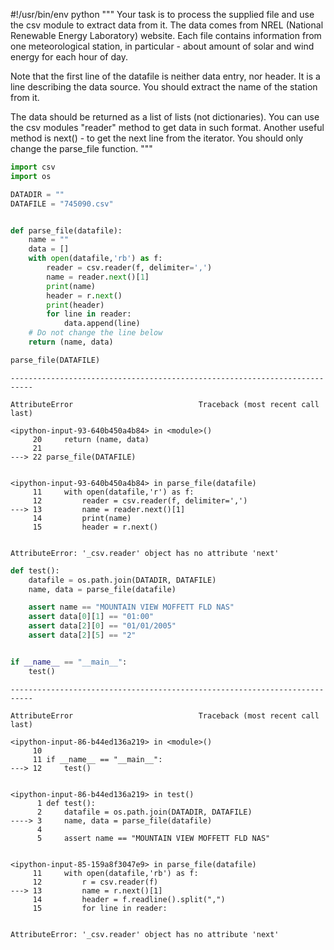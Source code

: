 
#!/usr/bin/env python
"""
Your task is to process the supplied file and use the csv module to extract data from it.
The data comes from NREL (National Renewable Energy Laboratory) website. Each file
contains information from one meteorological station, in particular - about amount of
solar and wind energy for each hour of day.

Note that the first line of the datafile is neither data entry, nor header. It is a line
describing the data source. You should extract the name of the station from it.

The data should be returned as a list of lists (not dictionaries).
You can use the csv modules "reader" method to get data in such format.
Another useful method is next() - to get the next line from the iterator.
You should only change the parse_file function.
"""


```python
import csv
import os

DATADIR = ""
DATAFILE = "745090.csv"


def parse_file(datafile):
    name = ""
    data = []
    with open(datafile,'rb') as f:
        reader = csv.reader(f, delimiter=',')
        name = reader.next()[1]
        print(name)
        header = r.next()
        print(header)
        for line in reader:
            data.append(line)
    # Do not change the line below
    return (name, data)

parse_file(DATAFILE)
```


    ---------------------------------------------------------------------------

    AttributeError                            Traceback (most recent call last)

    <ipython-input-93-640b450a4b84> in <module>()
         20     return (name, data)
         21 
    ---> 22 parse_file(DATAFILE)
    

    <ipython-input-93-640b450a4b84> in parse_file(datafile)
         11     with open(datafile,'r') as f:
         12         reader = csv.reader(f, delimiter=',')
    ---> 13         name = reader.next()[1]
         14         print(name)
         15         header = r.next()
    

    AttributeError: '_csv.reader' object has no attribute 'next'



```python
def test():
    datafile = os.path.join(DATADIR, DATAFILE)
    name, data = parse_file(datafile)

    assert name == "MOUNTAIN VIEW MOFFETT FLD NAS"
    assert data[0][1] == "01:00"
    assert data[2][0] == "01/01/2005"
    assert data[2][5] == "2"


if __name__ == "__main__":
    test()
```


    ---------------------------------------------------------------------------

    AttributeError                            Traceback (most recent call last)

    <ipython-input-86-b44ed136a219> in <module>()
         10 
         11 if __name__ == "__main__":
    ---> 12     test()
    

    <ipython-input-86-b44ed136a219> in test()
          1 def test():
          2     datafile = os.path.join(DATADIR, DATAFILE)
    ----> 3     name, data = parse_file(datafile)
          4 
          5     assert name == "MOUNTAIN VIEW MOFFETT FLD NAS"
    

    <ipython-input-85-159a8f3047e9> in parse_file(datafile)
         11     with open(datafile,'rb') as f:
         12         r = csv.reader(f)
    ---> 13         name = r.next()[1]
         14         header = f.readline().split(",")
         15         for line in reader:
    

    AttributeError: '_csv.reader' object has no attribute 'next'

